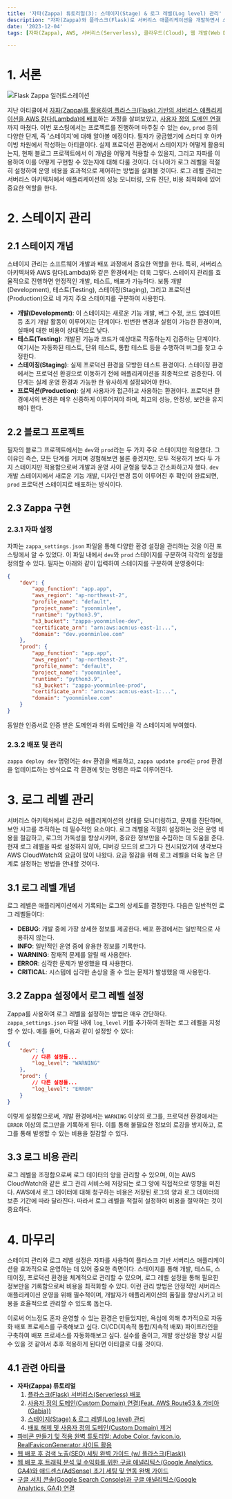 ```yaml
---
title: '자파(Zappa) 튜토리얼(3): 스테이지(Stage) & 로그 레벨(Log level) 관리'
description: "자파(Zappa)와 플라스크(Flask)로 서버리스 애플리케이션을 개발하면서 스테이지 및 로그 레벨 관리의 중요성을 알아본다. 개발, 테스트, 스테이징, 프로덕션 환경을 효율적으로 관리하는 방법과 로그 레벨을 설정하여 비용을 최적화하는 방법에 대한 가이드를 제공한다."
date: '2023-12-04'
tags: [자파(Zappa), AWS, 서버리스(Serverless), 클라우드(Cloud), 웹 개발(Web Development), 스테이지(Stage), 로그 레벨(Log Level)]

---
```

# 1. 서론

![Flask Zappa 일러트스레이션](https://yoonminlee-blog-image.s3.ap-northeast-2.amazonaws.com/zappa-stage-log-level-management-1.png)

지난 아티클에서 [자파(Zappa)를 활용하여 플라스크(Flask) 기반의 서버리스 애플리케이션을 AWS 람다(Lambda)에 배포](/zappa-flask-serverless-deployment)하는 과정을 살펴보았고, [사용자 정의 도메인 연결](/zappa-custom-domain-route53-gabia)까지 마쳤다. 이번 포스팅에서는 프로젝트를 진행하며 마주칠 수 있는 `dev`, `prod` 등의 다양한 단계, 즉 '스테이지'에 대해 알아볼 예정이다. 필자가 궁금했기에 스터디 후 아카이빙 차원에서 작성하는 아티클이다. 실제 프로덕션 환경에서 스테이지가 어떻게 활용되는지, 현재 블로그 프로젝트에서 이 개념을 어떻게 적용할 수 있을지, 그리고 자파를 이용하여 이를 어떻게 구현할 수 있는지에 대해 다룰 것이다. 더 나아가 로그 레벨을 적절히 설정하여 운영 비용을 효과적으로 제어하는 방법을 살펴볼 것이다. 로그 레벨 관리는 서버리스 아키텍처에서 애플리케이션의 성능 모니터링, 오류 진단, 비용 최적화에 있어 중요한 역할을 한다.

# 2. 스테이지 관리

## 2.1 스테이지 개념

스테이지 관리는 소프트웨어 개발과 배포 과정에서 중요한 역할을 한다. 특히, 서버리스 아키텍처와 AWS 람다(Lambda)와 같은 환경에서는 더욱 그렇다. 스테이지 관리를 효율적으로 진행하면 안정적인 개발, 테스트, 배포가 가능하다. 보통 개발(Development), 테스트(Testing), 스테이징(Staging), 그리고 프로덕션(Production)으로 네 가지 주요 스테이지를 구분하여 사용한다. 

* **개발(Development)**: 이 스테이지는 새로운 기능 개발, 버그 수정, 코드 업데이트 등 초기 개발 활동이 이루어지는 단계이다. 빈번한 변경과 실험이 가능한 환경이며, 실패에 대한 비용이 상대적으로 낮다.
* **테스트(Testing)**: 개발된 기능과 코드가 예상대로 작동하는지 검증하는 단계이다. 여기서는 자동화된 테스트, 단위 테스트, 통합 테스트 등을 수행하여 버그를 찾고 수정한다.
* **스테이징(Staging)**: 실제 프로덕션 환경을 모방한 테스트 환경이다. 스테이징 환경에서는 프로덕션 환경으로 이동하기 전에 애플리케이션을 최종적으로 검증한다. 이 단계는 실제 운영 환경과 가능한 한 유사하게 설정되어야 한다.
* **프로덕션(Production)**: 실제 사용자가 접근하고 사용하는 환경이다. 프로덕션 환경에서의 변경은 매우 신중하게 이루어져야 하며, 최고의 성능, 안정성, 보안을 유지해야 한다.

## 2.2 블로그 프로젝트

필자의 블로그 프로젝트에서는 `dev`와 `prod`라는 두 가지 주요 스테이지만 적용했다. 그 이유인 즉슨, 모든 단계를 거치며 경험해보면 물론 좋겠지만, 모두 적용하기 보다 두 가지 스테이지만 적용함으로써 개발과 운영 사이 균형을 맞추고 간소화하고자 했다. `dev` 개발 스테이지에서 새로운 기능 개발, 디자인 변경 등이 이루어진 후 확인이 완료되면, `prod` 프로덕션 스테이지로 배포하는 방식이다.

## 2.3 Zappa 구현

### 2.3.1 자파 설정

자파는 `zappa_settings.json` 파일을 통해 다양한 환경 설정을 관리하는 것을 이전 포스팅에서 알 수 있었다. 이 파일 내에서 `dev`와 `prod` 스테이지를 구분하여 각각의 설정을 정의할 수 있다. 필자는 아래와 같이 입력하여 스테이지를 구분하여 운영중이다:

```json
{
    "dev": {
        "app_function": "app.app",
        "aws_region": "ap-northeast-2",
        "profile_name": "default",
        "project_name": "yoonminlee",
        "runtime": "python3.9",
        "s3_bucket": "zappa-yoonminlee-dev",
        "certificate_arn": "arn:aws:acm:us-east-1:...",
        "domain": "dev.yoonminlee.com"
    },
    "prod": {
        "app_function": "app.app",
        "aws_region": "ap-northeast-2",
        "profile_name": "default",
        "project_name": "yoonminlee",
        "runtime": "python3.9",
        "s3_bucket": "zappa-yoonminlee-prod",
        "certificate_arn": "arn:aws:acm:us-east-1:...",
        "domain": "yoonminlee.com"
    }
}
```

동일한 인증서로 인증 받은 도메인과 하위 도메인을 각 스테이지에 부여했다. 

### 2.3.2 배포 및 관리

`zappa deploy dev` 명령어는 `dev` 환경을 배포하고, `zappa update prod`는 `prod` 환경을 업데이트하는 방식으로 각 환경에 맞는 명령은 따로 이루어진다.

# 3. 로그 레벨 관리

서버리스 아키텍처에서 로깅은 애플리케이션의 상태를 모니터링하고, 문제를 진단하며, 보안 사고를 추적하는 데 필수적인 요소이다. 로그 레벨을 적절히 설정하는 것은 운영 비용을 절감하고, 로그의 가독성을 향상시키며, 중요한 정보만을 수집하는 데 도움을 준다. 현재 로그 레벨을 따로 설정하지 않아, 디버깅 모드의 로그가 다 전시되었기에 생각보다 AWS CloudWatch의 요금이 많이 나왔다. 요금 절감을 위해 로그 레벨을 더욱 높은 단계로 설정하는 방법을 안내할 것이다. 

## 3.1 로그 레벨 개념

로그 레벨은 애플리케이션에서 기록되는 로그의 상세도를 결정한다. 다음은 일반적인 로그 레벨들이다:

- **DEBUG**: 개발 중에 가장 상세한 정보를 제공한다. 배포 환경에서는 일반적으로 사용하지 않는다.
- **INFO**: 일반적인 운영 중에 유용한 정보를 기록한다.
- **WARNING**: 잠재적 문제를 알릴 때 사용한다.
- **ERROR**: 심각한 문제가 발생했을 때 사용한다.
- **CRITICAL**: 시스템에 심각한 손상을 줄 수 있는 문제가 발생했을 때 사용한다.

## 3.2 Zappa 설정에서 로그 레벨 설정

Zappa를 사용하여 로그 레벨을 설정하는 방법은 매우 간단하다. `zappa_settings.json` 파일 내에 `log_level` 키를 추가하여 원하는 로그 레벨을 지정할 수 있다. 예를 들어, 다음과 같이 설정할 수 있다:

```json
{
    "dev": {
        // 다른 설정들...
        "log_level": "WARNING"
    },
    "prod": {
        // 다른 설정들...
        "log_level": "ERROR"
    }
}
```

이렇게 설정함으로써, 개발 환경에서는 `WARNING` 이상의 로그를, 프로덕션 환경에서는 `ERROR` 이상의 로그만을 기록하게 된다. 이를 통해 불필요한 정보의 로깅을 방지하고, 로그를 통해 발생할 수 있는 비용을 절감할 수 있다.

## 3.3 로그 비용 관리

로그 레벨을 조정함으로써 로그 데이터의 양을 관리할 수 있으며, 이는 AWS CloudWatch와 같은 로그 관리 서비스에 저장되는 로그 양에 직접적으로 영향을 미친다. AWS에서 로그 데이터에 대해 청구하는 비용은 저장된 로그의 양과 로그 데이터의 보존 기간에 따라 달라진다. 따라서 로그 레벨을 적절히 설정하여 비용을 절약하는 것이 중요하다.



# 4. 마무리 

스테이지 관리와 로그 레벨 설정은 자파를 사용하여 플라스크 기반 서버리스 애플리케이션을 효과적으로 운영하는 데 있어 중요한 측면이다. 스테이지를 통해 개발, 테스트, 스테이징, 프로덕션 환경을 체계적으로 관리할 수 있으며, 로그 레벨 설정을 통해 필요한 정보만을 기록함으로써 비용을 최적화할 수 있다. 이런 관리 방법은 안정적인 서버리스 애플리케이션 운영을 위해 필수적이며, 개발자가 애플리케이션의 품질을 향상시키고 비용을 효율적으로 관리할 수 있도록 돕는다.

이로써 어느정도 혼자 운영할 수 있는 환경은 만들었지만, 욕심에 의해 추가적으로 자동화 배포 프로세스를 구축해보고 싶다. CI/CD(지속적 통합/지속적 배포) 파이프라인을 구축하여 배포 프로세스를 자동화해보고 싶다. 실수를 줄이고, 개발 생산성을 향상 시킬 수 있을 것 같아서 추후 적용하게 된다면 아티클로 다룰 것이다.

## 4.1 관련 아티클

- **자파(Zappa) 튜토리얼**
    1. [플라스크(Flask) 서버리스(Serverless) 배포](/zappa-flask-serverless-deployment)
    2. [사용자 정의 도메인(Custom Domain) 연결(Feat. AWS Route53 & 가비아(Gabia))](/zappa-custom-domain-route53-gabia)
    3. [스테이지(Stage) & 로그 레벨(Log level) 관리](/zappa-stage-log-level-management)
    4. [배포 해제 및 사용자 정의 도메인(Custom Domain) 제거](/zappa-undeploy-custom-domain-removal)
- [파비콘 만들기 및 적용 완벽 튜토리얼: Adobe Color, favicon.io, RealFaviconGenerator 사이트 활용](/favicon-creation-tutorial)
- [웹 배포 후 검색 노출(SEO) 세팅 완벽 가이드 (w/ 플라스크(Flask))](/web-deployment-seo-guide)
- [웹 배포 후 트래픽 분석 및 수익화를 위한 구글 애널리틱스(Google Analytics, GA4)와 애드센스(AdSense) 초기 세팅 및 연동 완벽 가이드](/google-analytics-adsense-setup-guide)
- [구글 서치 콘솔(Google Search Console)과 구글 애널리틱스(Google Analytics, GA4) 연결](/connect-google-search-console-analytics)